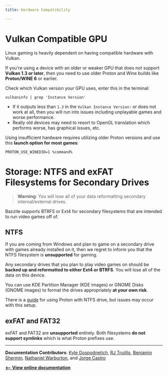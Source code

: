 ```yaml
---
title: Hardware Compatibility

---
```


# Vulkan Compatible GPU

Linux gaming is heavily dependent on having compatible hardware with Vulkan.

If you're using a device with an older or weaker GPU that does not support **Vulkan 1.3 or later**, then you need to use older Proton and Wine builds like **Proton/WINE 6** or earlier. 

Check which Vulkan version your GPU uses, enter this in the terminal:
```
vulkaninfo | grep 'Instance Version'
```

- If it outputs less than `1.3` in the `Vulkan Instance Version:`  or does not work at all, then you will run into issues including unplayable games and worse performance.
- Really old devices may need to resort to OpenGL translation which performs worse, has graphical issues, etc.

Using insufficient hardware requires utilizing older Proton versions and use this **launch option for most games**:

```
PROTON_USE_WINED3D=1 %command%
```

# **Storage**: NTFS and exFAT Filesystems for Secondary Drives

>**Warning**:  You will lose all of your data reformatting secondary internal/external drives.

Bazzite supports BTRFS or Ext4 for secondary filesystems that are intended to run video games off of.

## NTFS

If you are coming from Windows and plan to game on a secondary drive with games already installed on it, then we regret to inform you that the NTFS filesystem is **unsupported** for gaming.  

Any secondary drives that you plan to play video games on should be **backed up and reformatted to either Ext4 or BTRFS**.  You will lose all of the data on this device.

You can use KDE Partition Manager (KDE images) or GNOME Disks (GNOME images) to format the drives appropriately **at your own risk**. 

There is a [guide](https://github.com/ValveSoftware/Proton/wiki/Using-a-NTFS-disk-with-Linux-and-Windows) for using Proton with NTFS drive, but issues may occur with this setup.

## exFAT and FAT32

exFAT and FAT32 are **unsupported** entirely.  Both filesystems **do not support symlinks** which is what Proton prefixes use.

<hr>

**Documentation Contributors**: [Kyle Gospodnetich](https://github.com/KyleGospo), [RJ Trujillo](https://github.com/EyeCantCU), [Benjamin Shermin](https://github.com/bsherman), [Nathaniel Warburton](https://github.com/storyaddict), and [Jorge Castro](https://github.com/castrojo)

[**<-- View online documentation**](https://universal-blue.discourse.group/docs?topic=2659)